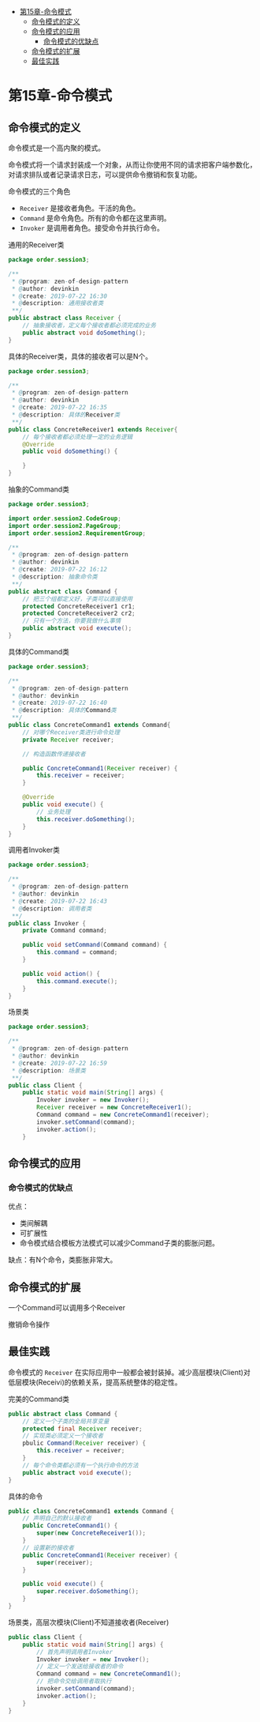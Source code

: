 - [第15章-命令模式](#sec-1)
  - [命令模式的定义](#sec-1-1)
  - [命令模式的应用](#sec-1-2)
    - [命令模式的优缺点](#sec-1-2-1)
  - [命令模式的扩展](#sec-1-3)
  - [最佳实践](#sec-1-4)

# 第15章-命令模式<a id="sec-1"></a>

## 命令模式的定义<a id="sec-1-1"></a>

命令模式是一个高内聚的模式。

命令模式将一个请求封装成一个对象，从而让你使用不同的请求把客户端参数化，对请求排队或者记录请求日志，可以提供命令撤销和恢复功能。

命令模式的三个角色

-   `Receiver` 是接收者角色。干活的角色。
-   `Command` 是命令角色。所有的命令都在这里声明。
-   `Invoker` 是调用者角色。接受命令并执行命令。

通用的Receiver类

```java
package order.session3;

/**
 * @program: zen-of-design-pattern
 * @author: devinkin
 * @create: 2019-07-22 16:30
 * @description: 通用接收者类
 **/
public abstract class Receiver {
    // 抽象接收者，定义每个接收者都必须完成的业务
    public abstract void doSomething();
}
```

具体的Receiver类，具体的接收者可以是N个。

```java
package order.session3;

/**
 * @program: zen-of-design-pattern
 * @author: devinkin
 * @create: 2019-07-22 16:35
 * @description: 具体的Receiver类
 **/
public class ConcreteReceiver1 extends Receiver{
    // 每个接收者都必须处理一定的业务逻辑
    @Override
    public void doSomething() {

    }
}
```

抽象的Command类

```java
package order.session3;

import order.session2.CodeGroup;
import order.session2.PageGroup;
import order.session2.RequirementGroup;

/**
 * @program: zen-of-design-pattern
 * @author: devinkin
 * @create: 2019-07-22 16:12
 * @description: 抽象命令类
 **/
public abstract class Command {
    // 把三个组都定义好，子类可以直接使用
    protected ConcreteReceiver1 cr1;
    protected ConcreteReceiver2 cr2;
    // 只有一个方法，你要我做什么事情
    public abstract void execute();
}
```

具体的Command类

```java
package order.session3;

/**
 * @program: zen-of-design-pattern
 * @author: devinkin
 * @create: 2019-07-22 16:40
 * @description: 具体的Command类
 **/
public class ConcreteCommand1 extends Command{
    // 对哪个Receiver类进行命令处理
    private Receiver receiver;

    // 构造函数传递接收者

    public ConcreteCommand1(Receiver receiver) {
        this.receiver = receiver;
    }

    @Override
    public void execute() {
        // 业务处理
        this.receiver.doSomething();
    }
}
```

调用者Invoker类

```java
package order.session3;

/**
 * @program: zen-of-design-pattern
 * @author: devinkin
 * @create: 2019-07-22 16:43
 * @description: 调用者类
 **/
public class Invoker {
    private Command command;

    public void setCommand(Command command) {
        this.command = command;
    }

    public void action() {
        this.command.execute();
    }
}
```

场景类

```java
package order.session3;

/**
 * @program: zen-of-design-pattern
 * @author: devinkin
 * @create: 2019-07-22 16:59
 * @description: 场景类
 **/
public class Client {
    public static void main(String[] args) {
        Invoker invoker = new Invoker();
        Receiver receiver = new ConcreteReceiver1();
        Command command = new ConcreteCommand1(receiver);
        invoker.setCommand(command);
        invoker.action();
    }

```

## 命令模式的应用<a id="sec-1-2"></a>

### 命令模式的优缺点<a id="sec-1-2-1"></a>

优点：

-   类间解耦
-   可扩展性
-   命令模式结合模板方法模式可以减少Command子类的膨胀问题。

缺点：有N个命令，类膨胀非常大。

## 命令模式的扩展<a id="sec-1-3"></a>

一个Command可以调用多个Receiver

撤销命令操作

## 最佳实践<a id="sec-1-4"></a>

命令模式的 `Receiver` 在实际应用中一般都会被封装掉。减少高层模块(Client)对低层模块(Receivi)的依赖关系，提高系统整体的稳定性。

完美的Command类

```java
public abstract class Command {
    // 定义一个子类的全局共享变量
    protected final Receiver receiver;
    // 实现类必须定义一个接收者
    pbulic Command(Receiver receiver) {
        this.receiver = receiver;
    }
    // 每个命令类都必须有一个执行命令的方法
    public abstract void execute();
}
```

具体的命令

```java
public class ConcreteCommand1 extends Command {
    // 声明自己的默认接收者
    public ConcreteCommand1() {
        super(new ConcreteReceiver1());
    }
    // 设置新的接收者
    public ConcreteCommand1(Receiver receiver) {
        super(receiver);
    }

    public void execute() {
        super.receiver.doSomething();
    }
}
```

场景类，高层次模块(Client)不知道接收者(Receiver)

```java
public class Client {
    public static void main(String[] args) {
        // 首先声明调用者Invoker
        Invoker invoker = new Invoker();
        // 定义一个发送给接收者的命令
        Command command = new ConcreteCommand1();
        // 把命令交给调用者取执行
        invoker.setCommand(command);
        invoker.action();
    }
}
```
